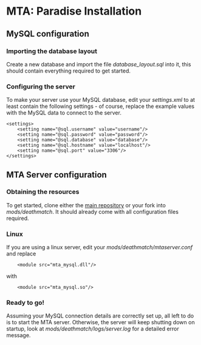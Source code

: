 # MTA: Paradise Installation

## MySQL configuration

### Importing the database layout
Create a new database and import the file *database_layout.sql* into it, this should contain everything required to get started.

### Configuring the server
To make your server use your MySQL database, edit your *settings.xml* to at least contain the following settings - of course, replace the example values with the MySQL data to connect to the server.

    <settings>
        <setting name="@sql.username" value="username"/>
        <setting name="@sql.password" value="password"/>
        <setting name="@sql.database" value="database"/>
        <setting name="@sql.hostname" value="localhost"/>
        <setting name="@sql.port" value="3306"/>
    </settings>

## MTA Server configuration

### Obtaining the resources
To get started, clone either the [main repository](git://github.com/marcusbauer/mta-paradise.git) or your fork into *mods/deathmatch*. It should already come with all configuration files required. 

### Linux
If you are using a linux server, edit your *mods/deathmatch/mtaserver.conf* and replace

        <module src="mta_mysql.dll"/>

with

        <module src="mta_mysql.so"/>

### Ready to go!

Assuming your MySQL connection details are correctly set up, all left to do is to start the MTA server. Otherwise, the server will keep shutting down on startup, look at *mods/deathmatch/logs/server.log* for a detailed error message.